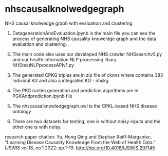 # nhscausalknolwedgegraph
NHS causal knolwedge graph with evaluation and clustering

1. DatagenerationAndEvaluation.ipynb is the main file you can see the process of generating NHS causality knoweldge graph and the data evaluation and clustering. 

2. The main code also uses our developed NHS crawler NHSsearchv5.py and our health information NLP processing libary NHStextNLPprocessAPIv1.py 

3. The generated CPKG triples are in zip file of cknns where contains 383 individul KG and also a integrated KG - nhskg

4. The PKG runtim generation and prediction algorithms are in PGKAndprediction.ipynb file

5. The nhscausalknowledgegraph.owl is the CPKL-based NHS disease ontology

6. There are two datasets for testing, one is without noisy inputs and the other one is with noisy. 

research paper citation:
Yu, Hong Qing and Stephan Reiff-Marganiec. "Learning Disease Causality Knowledge From the Web of Health Data." IJSWIS vol.18, no.1 2022: pp.1-19. http://doi.org/10.4018/IJSWIS.297145
